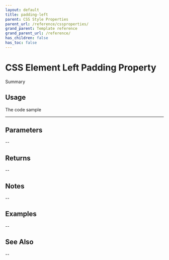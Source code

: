 ```yaml
---
layout: default
title: padding-left
parent: CSS Style Properties
parent_url: /reference/cssproperties/
grand_parent: Template reference
grand_parent_url: /reference/
has_children: false
has_toc: false
---
```


# CSS Element Left Padding Property

Summary

## Usage

 The code sample

---

## Parameters

--

## Returns 

--

## Notes


-- 

## Examples


--


## See Also


--

